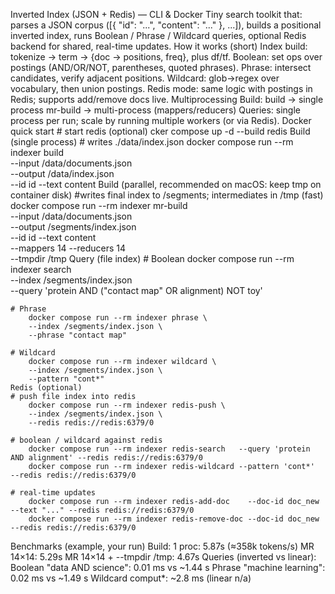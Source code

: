 Inverted Index (JSON + Redis) — CLI & Docker
Tiny search toolkit that:
    parses a JSON corpus ([{ "id": "...", "content": "..." }, ...]),
    builds a positional inverted index,
    runs Boolean / Phrase / Wildcard queries,
    optional Redis backend for shared, real-time updates.
How it works (short)
    Index build: tokenize → term → {doc → positions, freq}, plus df/tf.
    Boolean: set ops over postings (AND/OR/NOT, parentheses, quoted phrases).
    Phrase: intersect candidates, verify adjacent positions.
    Wildcard: glob→regex over vocabulary, then union postings.
Redis mode: same logic with postings in Redis; supports add/remove docs live.
    Multiprocessing
    Build:
        build → single process
        mr-build → multi-process (mappers/reducers)
    Queries: single process per run; scale by running multiple workers (or via Redis).
Docker quick start
    # start redis (optional)
        cker compose up -d --build redis
         Build (single process)
            # writes ./data/index.json
                docker compose run --rm indexer build \
                --input /data/documents.json \
                --output /data/index.json \
                --id id --text content
         Build (parallel, recommended on macOS: keep tmp on container disk)
            #writes final index to /segments; intermediates in /tmp (fast)
                docker compose run --rm indexer mr-build \
                --input /data/documents.json \
                --output /segments/index.json \
                --id id --text content \
                --mappers 14 --reducers 14 \
                --tmpdir /tmp
Query (file index)
    # Boolean
        docker compose run --rm indexer search \
        --index /segments/index.json \
        --query 'protein AND ("contact map" OR alignment) NOT toy'

    # Phrase
        docker compose run --rm indexer phrase \
        --index /segments/index.json \
        --phrase "contact map"

    # Wildcard
        docker compose run --rm indexer wildcard \
        --index /segments/index.json \
        --pattern "cont*"
    Redis (optional)
    # push file index into redis
        docker compose run --rm indexer redis-push \
        --index /segments/index.json \
        --redis redis://redis:6379/0

    # boolean / wildcard against redis
        docker compose run --rm indexer redis-search   --query 'protein AND alignment' --redis redis://redis:6379/0
        docker compose run --rm indexer redis-wildcard --pattern 'cont*'               --redis redis://redis:6379/0

    # real-time updates
        docker compose run --rm indexer redis-add-doc    --doc-id doc_new --text "..." --redis redis://redis:6379/0
        docker compose run --rm indexer redis-remove-doc --doc-id doc_new               --redis redis://redis:6379/0
Benchmarks (example, your run)
    Build:
        1 proc: 5.87s (≈358k tokens/s)
        MR 14×14: 5.29s
        MR 14×14 + --tmpdir /tmp: 4.67s
    Queries (inverted vs linear):
        Boolean "data AND science": 0.01 ms vs ~1.44 s
        Phrase "machine learning": 0.02 ms vs ~1.49 s
        Wildcard comput*: ~2.8 ms (linear n/a)